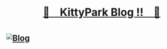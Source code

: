 <div align="center">
 <h1>
     <a href ="https://kittypark.github.io">👻 &nbsp&nbsp KittyPark Blog !! &nbsp&nbsp 👻</a>
   <h1> 
</div>


[![Blog](https://user-images.githubusercontent.com/71093890/216061646-448662f6-f6d0-4604-b3f2-6fba1ec4a50d.png)](https://kittypark.github.io)
---
